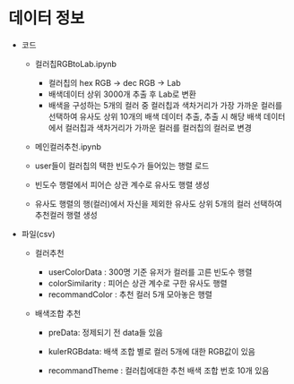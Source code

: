 # 데이터 정보

- 코드
  - 컬러칩RGBtoLab.ipynb 
    - 컬러칩의 hex RGB -> dec RGB -> Lab
    - 배색데이터 상위 3000개 추출 후 Lab로 변환
    - 배색을 구성하는 5개의 컬러 중 컬러칩과 색차거리가 가장 가까운 컬러를 선택하여 유사도 상위 10개의 배색 데이터 추출, 추출 시 해당 배색 데이터에서 컬러칩과 색차거리가 가까운 컬러를 컬러칩의 컬러로 변경

  -  메인컬러추천.ipynb
    - user들이 컬러칩의 택한 빈도수가 들어있는 행렬 로드
    - 빈도수 행렬에서 피어슨 상관 계수로 유사도 행렬 생성
    - 유사도 행렬의 행(컬러)에서 자신을 제외한 유사도 상위 5개의 컬러 선택하여 추천컬러 행렬 생성

- 파일(csv)

  - 컬러추천
    - userColorData : 300명 기준 유저가 컬러를 고른 빈도수 행렬
    - colorSimilarity : 피어슨 상관 계수로 구한 유사도 행렬
    - recommandColor : 추천 컬러 5개 모아놓은 행렬

  - 배색조합 추천

    - preData: 정제되기 전 data들 있음

    - kulerRGBdata: 배색 조합 별로 컬러 5개에 대한 RGB값이 있음

    - recommandTheme : 컬러칩에대한 추천 배색 조합 번호 10개 있음 

      

